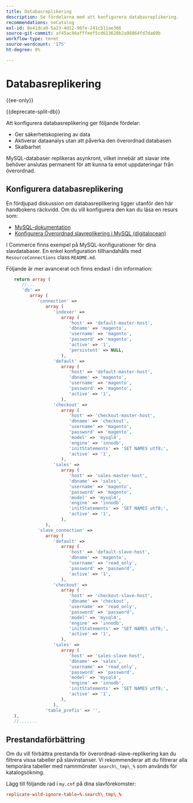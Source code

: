 ```yaml
---
title: Databasreplikering
description: Se fördelarna med att konfigurera databasreplikering.
recommendations: noCatalog
exl-id: 0e41dca0-5a23-4d12-96fe-241c511ae366
source-git-commit: af45ac46afffeef5cd613628b2a98864fd7da69b
workflow-type: tm+mt
source-wordcount: '175'
ht-degree: 0%

---
```


# Databasreplikering

{{ee-only}}

{{deprecate-split-db}}

Att konfigurera databasreplikering ger följande fördelar:

- Ger säkerhetskopiering av data
- Aktiverar dataanalys utan att påverka den överordnad databasen
- Skalbarhet

MySQL-databaser replikeras asynkront, vilket innebär att slavar inte behöver anslutas permanent för att kunna ta emot uppdateringar från överordnad.

## Konfigurera databasreplikering

En fördjupad diskussion om databasreplikering ligger utanför den här handbokens räckvidd. Om du vill konfigurera den kan du läsa en resurs som:

- [MySQL-dokumentation](https://dev.mysql.com/doc/refman/5.6/en/replication.html)
- [Konfigurera Överordnad slavreplikering i MySQL (digitalocean)](https://www.digitalocean.com/community/tutorials/how-to-set-up-replication-in-mysql)

I Commerce finns exempel på MySQL-konfigurationer för dina slavdatabaser. En enkel konfiguration tillhandahålls med `ResourceConnections` class `README.md`.

Följande är mer avancerat och finns endast i din information:

```php
   return array (
      //...
      'db' =>
         array (
            'connection' =>
               array (
                  'indexer' =>
                     array (
                        'host' => 'default-master-host',
                        'dbname' => 'magento',
                        'username' => 'magento',
                        'password' => 'magento',
                        'active' => '1',
                        'persistent' => NULL,
                     ),
                  'default' =>
                     array (
                        'host' => 'default-master-host',
                        'dbname' => 'magento',
                        'username' => 'magento',
                        'password' => 'magento',
                        'active' => '1',
                     ),
                  'checkout' =>
                     array (
                        'host' => 'checkout-master-host',
                        'dbname' => 'checkout',
                        'username' => 'magento',
                        'password' => 'magento',
                        'model' => 'mysql4',
                        'engine' => 'innodb',
                        'initStatements' => 'SET NAMES utf8;',
                        'active' => '1',
                     ),
                  'sales' =>
                     array (
                        'host' => 'sales-master-host',
                        'dbname' => 'sales',
                        'username' => 'magento',
                        'password' => 'magento',
                        'model' => 'mysql4',
                        'engine' => 'innodb',
                        'initStatements' => 'SET NAMES utf8;',
                        'active' => '1',
                     ),
               ),
            'slave_connection' =>
               array (
                  'default' =>
                     array (
                        'host' => 'default-slave-host',
                        'dbname' => 'magento',
                        'username' => 'read_only',
                        'password' => 'password',
                        'active' => '1',
                     ),
                  'checkout' =>
                     array (
                        'host' => 'checkout-slave-host',
                        'dbname' => 'checkout',
                        'username' => 'read_only',
                        'password' => 'password',
                        'model' => 'mysql4',
                        'engine' => 'innodb',
                        'initStatements' => 'SET NAMES utf8;',
                        'active' => '1',
                     ),
                  'sales' =>
                     array (
                        'host' => 'sales-slave-host',
                        'dbname' => 'sales',
                        'username' => 'read_only',
                        'password' => 'password',
                        'model' => 'mysql4',
                        'engine' => 'innodb',
                        'initStatements' => 'SET NAMES utf8;',
                        'active' => '1',
                     ),
                  ),
               'table_prefix' => '',
   ),
   //.......
```

## Prestandaförbättring

Om du vill förbättra prestanda för överordnad-slave-replikering kan du filtrera vissa tabeller på slavinstanser. Vi rekommenderar att du filtrerar alla temporära tabeller med namnmönster `search\_tmp\_%` som används för katalogsökning.

Lägg till följande rad i `my.cnf` på dina slavförekomster:

```conf
replicate-wild-ignore-table=%.search\_tmp\_%
```
